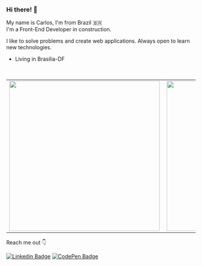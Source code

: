 ### Hi there! 👋

My name is Carlos, I'm from Brazil 🇧🇷 <br>
I'm a Front-End Developer in construction.

I like to solve problems and create web applications. Always open to learn new technologies.

- Living in Brasília-DF

<br>
     <div>               
          <center>
               <table>
                    <tr>
                         <td><img width="400px" align="left" src="https://github-readme-stats.vercel.app/api/top-langs/?username=CarllosRene&hide=html&layout=compact&theme=react" /></td>
                         <td><img width="400px" align="left" src="https://github-readme-stats.vercel.app/api?username=CarllosRene&theme=react&show_icons=true"/></td>
                    </tr>   
               </table>
          </center>  
     </div> 

Reach me out 👇

[![Linkedin Badge](https://img.shields.io/badge/-Carlos%20Renê-0D436D?style=flat-square&logo=Linkedin&logoColor=white&link=https://www.linkedin.com/in/carlos-renê-4034b456)](https://www.linkedin.com/in/carlos-renê-4034b456) [![CodePen Badge](https://img.shields.io/badge/Carlos%20Renê-%234F4F4F?style=flat-square&logo=CodePen&link=https://codepen.io/carllosrene)](https://codepen.io/carllosrene)





